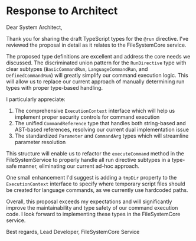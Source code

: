 # Response to Architect

Dear System Architect,

Thank you for sharing the draft TypeScript types for the `@run` directive. I've reviewed the proposal in detail as it relates to the FileSystemCore service.

The proposed type definitions are excellent and address the core needs we discussed. The discriminated union pattern for the `RunDirective` type with clear subtypes (`BasicCommandRun`, `LanguageCommandRun`, and `DefinedCommandRun`) will greatly simplify our command execution logic. This will allow us to replace our current approach of manually determining run types with proper type-based handling.

I particularly appreciate:

1. The comprehensive `ExecutionContext` interface which will help us implement proper security controls for command execution
2. The unified `CommandReference` type that handles both string-based and AST-based references, resolving our current dual implementation issue
3. The standardized `Parameter` and `CommandArg` types which will streamline parameter resolution

This structure will enable us to refactor the `executeCommand` method in the FileSystemService to properly handle all run directive subtypes in a type-safe manner, eliminating our current ad-hoc approach.

One small enhancement I'd suggest is adding a `tmpDir` property to the `ExecutionContext` interface to specify where temporary script files should be created for language commands, as we currently use hardcoded paths.

Overall, this proposal exceeds my expectations and will significantly improve the maintainability and type safety of our command execution code. I look forward to implementing these types in the FileSystemCore service.

Best regards,
Lead Developer, FileSystemCore Service